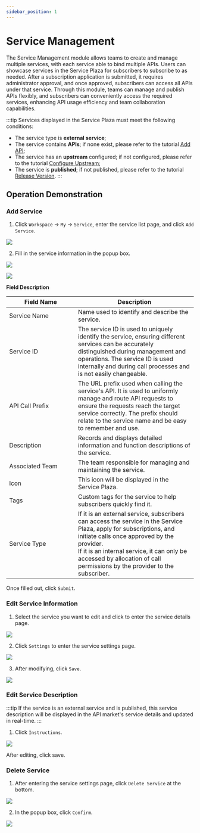 ```yaml
---
sidebar_position: 1
---
```

# Service Management

The Service Management module allows teams to create and manage multiple services, with each service able to bind multiple APIs. Users can showcase services in the Service Plaza for subscribers to subscribe to as needed. After a subscription application is submitted, it requires administrator approval, and once approved, subscribers can access all APIs under that service. Through this module, teams can manage and publish APIs flexibly, and subscribers can conveniently access the required services, enhancing API usage efficiency and team collaboration capabilities.

:::tip
Services displayed in the Service Plaza must meet the following conditions:

* The service type is **external service**;
* The service contains **APIs**; if none exist, please refer to the tutorial [Add API](./api.md#add-api);
* The service has an **upstream** configured; if not configured, please refer to the tutorial [Configure Upstream](./upstream.md#configure-upstream);
* The service is **published**; if not published, please refer to the tutorial [Release Version](./release.md#release-version).
:::

## Operation Demonstration
### Add Service
1. Click `Workspace` -> `My` -> `Service`, enter the service list page, and click `Add Service`.

![](images/2024-08-14/9e8fb58fb4ae357bdca692d3796c89105f0ac1b1b434dfb47f9073f4249b01bc.png)  

2. Fill in the service information in the popup box.

![](images/2024-08-14/b8e30949238ffc3b67976575f70c7822ee5dea7000c62ef97b703ced8f022dd6.png)  

![](images/2024-08-14/932ab4b2232f62e4f037c8d8a9cb092822a25ab0e9a27c1cf5db009df7fcae5f.png)  

**Field Description**

<table><thead><tr><th width="169">Field Name</th><th>Description</th></tr></thead><tbody><tr><td>Service Name</td><td>Name used to identify and describe the service.</td></tr><tr><td>Service ID</td><td>The service ID is used to uniquely identify the service, ensuring different services can be accurately distinguished during management and operations. The service ID is used internally and during call processes and is not easily changeable.</td></tr><tr><td>API Call Prefix</td><td>The URL prefix used when calling the service's API. It is used to uniformly manage and route API requests to ensure the requests reach the target service correctly. The prefix should relate to the service name and be easy to remember and use.</td></tr><tr><td>Description</td><td>Records and displays detailed information and function descriptions of the service.</td></tr><tr><td>Associated Team</td><td>The team responsible for managing and maintaining the service.</td></tr><tr><td>Icon</td><td>This icon will be displayed in the Service Plaza.</td></tr><tr><td>Tags</td><td>Custom tags for the service to help subscribers quickly find it.</td></tr><tr><td>Service Type</td><td>If it is an external service, subscribers can access the service in the Service Plaza, apply for subscriptions, and initiate calls once approved by the provider. <br/>If it is an internal service, it can only be accessed by allocation of call permissions by the provider to the subscriber.</td></tr></tbody></table>

Once filled out, click `Submit`.

### Edit Service Information
1. Select the service you want to edit and click to enter the service details page.

![](images/2024-08-14/2ab9c63eb676c4573c1876c281c49c2fcd34ad3d7579a984406c792bcc208c98.png)  

2. Click `Settings` to enter the service settings page.

![](images/2024-08-14/69abd3dd5fda656c0e5ebb54f91a8b73fc923e329a3c704c1c7d00135454cb01.png)  

3. After modifying, click `Save`.

![](images/2024-08-14/f23ff78b9306fcc2bade3f28072ab999755547cc31ea20de9772e832595572b3.png)  

### Edit Service Description
:::tip
If the service is an external service and is published, this service description will be displayed in the API market's service details and updated in real-time.
:::
1. Click `Instructions`.

![](images/2024-08-14/0fb3ab2431f94d321004b929a622bffa7dcc14216e18d3f5bab323b0c9c8a8b2.png)  

After editing, click save.

### Delete Service

1. After entering the service settings page, click `Delete Service` at the bottom.

![](images/2024-08-14/d9f2f173c347788ca800d509527109d86eddc47486f251defc6d3d84a2dbbcca.png)  

2. In the popup box, click `Confirm`.

![](images/2024-08-14/a788f407eb866bada1146d20506b72ad41662bd465cb53b3179419fdcc0ae89c.png)  